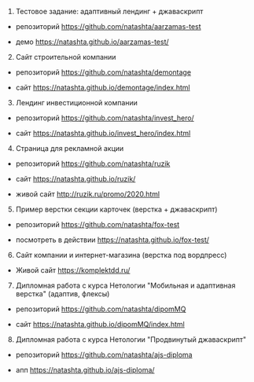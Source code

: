 1. Тестовое задание: адаптивный лендинг + джаваскрипт

* репозиторий https://github.com/natashta/aarzamas-test

* демо https://natashta.github.io/aarzamas-test/

2. Сайт строительной компании 

* репозиторий https://github.com/natashta/demontage

* сайт https://natashta.github.io/demontage/index.html

3. Лендинг инвестиционной компании

* репозиторий https://github.com/natashta/invest_hero/

* сайт https://natashta.github.io/invest_hero/index.html

4. Страница для рекламной акции

* репозиторий https://github.com/natashta/ruzik

* сайт https://natashta.github.io/ruzik/

* живой сайт http://ruzik.ru/promo/2020.html

5. Пример верстки секции карточек (верстка + джаваскрипт)

* репозиторий https://github.com/natashta/fox-test

* посмотреть в действии https://natashta.github.io/fox-test/

6. Сайт компании и интернет-магазина (верстка под вордпресс)

* Живой сайт https://komplektdd.ru/

7. Дипломная работа с курса Нетологии "Мобильная и адаптивная верстка" (адаптив, флексы)

* репозиторий https://github.com/natashta/dipomMQ

* сайт https://natashta.github.io/dipomMQ/index.html

8. Дипломная работа с курса Нетологии "Продвинутый джаваскрипт"

* репозиторий https://github.com/natashta/ajs-diploma

* апп https://natashta.github.io/ajs-diploma/

